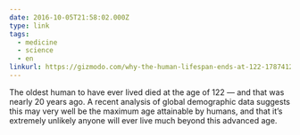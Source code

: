 ```yaml
---
date: 2016-10-05T21:58:02.000Z
type: link
tags:
  - medicine
  - science
  - en
linkurl: https://gizmodo.com/why-the-human-lifespan-ends-at-122-1787412178
---
```

The oldest human to have ever lived died at the age of 122 — and that was nearly 20 years ago. A recent analysis of global demographic data suggests this may very well be the maximum age attainable by humans, and that it’s extremely unlikely anyone will ever live much beyond this advanced age.
